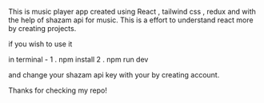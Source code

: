 This is music player app created using React , tailwind css , redux and with the help of shazam api for music. This is a effort to understand react more by creating projects.

if you wish to use it 
 
 in terminal - 
 1 . npm install
 2 . npm run dev
 
 and change your shazam api key with your by creating account.
 
 Thanks for checking my repo!
